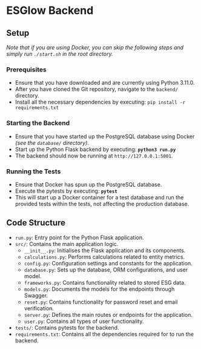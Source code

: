 # ESGlow Backend

## Setup

_Note that if you are using Docker, you can skip the following steps and simply run `./start.sh` in the root directory._

### Prerequisites

- Ensure that you have downloaded and are currently using Python 3.11.0.
- After you have cloned the Git repository, navigate to the `backend/` directory.
- Install all the necessary dependencies by executing:
  `pip install -r requirements.txt`

### Starting the Backend

- Ensure that you have started up the PostgreSQL database using Docker _(see the `database/` directory)_.
- Start up the Python Flask backend by executing:
  **`python3 run.py`**
- The backend should now be running at `http://127.0.0.1:5001`.

### Running the Tests

- Ensure that Docker has spun up the PostgreSQL database.
- Execute the pytests by executing:
  **`pytest`**
- This will start up a Docker container for a test database and run the provided tests within the tests, not affecting the production database.

## Code Structure

- `run.py`: Entry point for the Python Flask application.
- `src/`: Contains the main application logic.
  - `__init__.py`: Initialises the Flask application and its components.
  - `calculations.py`: Performs calculations related to entity metrics.
  - `config.py`: Configuration settings and constants for the application.
  - `database.py`: Sets up the database, ORM configurations, and user model.
  - `frameworks.py`: Contains functionality related to stored ESG data.
  - `models.py`: Documents the models for the endpoints through Swagger.
  - `reset.py`: Contains functionality for password reset and email verification.
  - `server.py`: Defines the main routes or endpoints for the application.
  - `user.py`: Contains all types of user functionality.
- `tests/`: Contains pytests for the backend.
- `requirements.txt`: Contains all the dependencies required for to run the backend.
